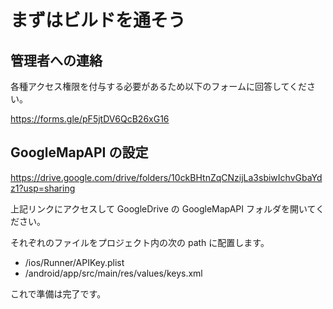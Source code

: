 # まずはビルドを通そう

## 管理者への連絡

各種アクセス権限を付与する必要があるため以下のフォームに回答してください。

https://forms.gle/pF5jtDV6QcB26xG16

## GoogleMapAPI の設定

https://drive.google.com/drive/folders/10ckBHtnZqCNzijLa3sbiwIchvGbaYdz1?usp=sharing

上記リンクにアクセスして GoogleDrive の GoogleMapAPI フォルダを開いてください。

それぞれのファイルをプロジェクト内の次の path に配置します。

- /ios/Runner/APIKey.plist
- /android/app/src/main/res/values/keys.xml

これで準備は完了です。
